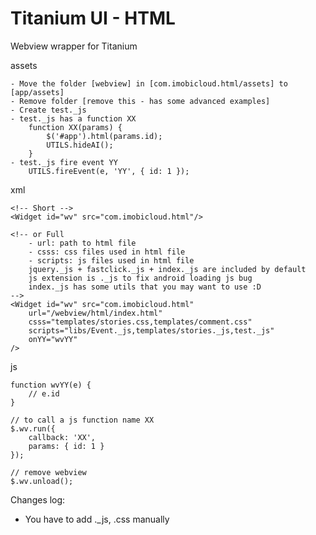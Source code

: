 # Titanium UI - HTML

Webview wrapper for Titanium

assets

	- Move the folder [webview] in [com.imobicloud.html/assets] to [app/assets]
	- Remove folder [remove this - has some advanced examples]
	- Create test._js
	- test._js has a function XX
		function XX(params) {
			$('#app').html(params.id);
			UTILS.hideAI();
		}
	- test._js fire event YY
		UTILS.fireEvent(e, 'YY', { id: 1 });	

xml
	
	<!-- Short -->
	<Widget id="wv" src="com.imobicloud.html"/>
	
	<!-- or Full 
		- url: path to html file
		- csss: css files used in html file
		- scripts: js files used in html file
		jquery._js + fastclick._js + index._js are included by default
		js extension is ._js to fix android loading js bug
		index._js has some utils that you may want to use :D
	-->
	<Widget id="wv" src="com.imobicloud.html" 
		url="/webview/html/index.html"
		csss="templates/stories.css,templates/comment.css"
		scripts="libs/Event._js,templates/stories._js,test._js"
		onYY="wvYY"
	/>
	
js
	
	function wvYY(e) {
		// e.id
	}
		
	// to call a js function name XX
	$.wv.run({
		callback: 'XX',
		params: { id: 1 }
	});
	
	// remove webview
	$.wv.unload();
	
Changes log:
	
- You have to add ._js, .css manually		
	<Widget id="wv" src="com.imobicloud.html" 
	    csss="test.css"
	    scripts="test._js"
	    onYY="wvYY"
	/>
